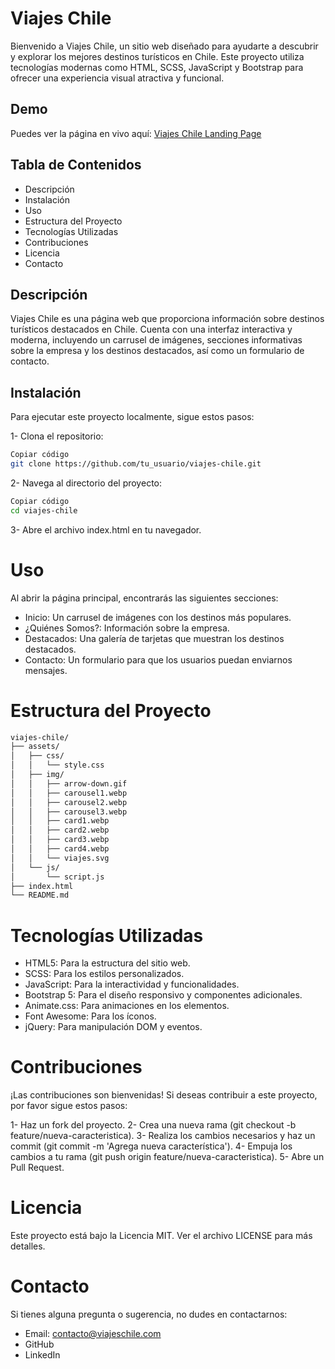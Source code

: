 # Viajes Chile
Bienvenido a Viajes Chile, un sitio web diseñado para ayudarte a descubrir y explorar los mejores destinos turísticos en Chile. Este proyecto utiliza tecnologías modernas como HTML, SCSS, JavaScript y Bootstrap para ofrecer una experiencia visual atractiva y funcional.

## Demo

Puedes ver la página en vivo aquí: [Viajes Chile Landing Page](https://mr-gantiva.github.io/viajes-chile/)

## Tabla de Contenidos
- Descripción
- Instalación
- Uso
- Estructura del Proyecto
- Tecnologías Utilizadas
- Contribuciones
- Licencia
- Contacto

## Descripción
Viajes Chile es una página web que proporciona información sobre destinos turísticos destacados en Chile. Cuenta con una interfaz interactiva y moderna, incluyendo un carrusel de imágenes, secciones informativas sobre la empresa y los destinos destacados, así como un formulario de contacto.

## Instalación
Para ejecutar este proyecto localmente, sigue estos pasos:

1- Clona el repositorio:
```bash
Copiar código
git clone https://github.com/tu_usuario/viajes-chile.git
```
2- Navega al directorio del proyecto:
```bash
Copiar código
cd viajes-chile
```

3- Abre el archivo index.html en tu navegador.
# Uso

Al abrir la página principal, encontrarás las siguientes secciones:

- Inicio: Un carrusel de imágenes con los destinos más populares.
- ¿Quiénes Somos?: Información sobre la empresa.
- Destacados: Una galería de tarjetas que muestran los destinos destacados.
- Contacto: Un formulario para que los usuarios puedan enviarnos mensajes.

 
# Estructura del Proyecto

```bash
viajes-chile/
├── assets/
│   ├── css/
│   │   └── style.css
│   ├── img/
│   │   ├── arrow-down.gif
│   │   ├── carousel1.webp
│   │   ├── carousel2.webp
│   │   ├── carousel3.webp
│   │   ├── card1.webp
│   │   ├── card2.webp
│   │   ├── card3.webp
│   │   ├── card4.webp
│   │   └── viajes.svg
│   └── js/
│       └── script.js
├── index.html
└── README.md
```

# Tecnologías Utilizadas
- HTML5: Para la estructura del sitio web.
- SCSS: Para los estilos personalizados.
- JavaScript: Para la interactividad y funcionalidades.
- Bootstrap 5: Para el diseño responsivo y componentes adicionales.
- Animate.css: Para animaciones en los elementos.
- Font Awesome: Para los íconos.
- jQuery: Para manipulación DOM y eventos.

# Contribuciones
¡Las contribuciones son bienvenidas! Si deseas contribuir a este proyecto, por favor sigue estos pasos:

1- Haz un fork del proyecto.
2- Crea una nueva rama (git checkout -b feature/nueva-caracteristica).
3- Realiza los cambios necesarios y haz un commit (git commit -m 'Agrega nueva característica').
4- Empuja los cambios a tu rama (git push origin feature/nueva-caracteristica).
5- Abre un Pull Request.

# Licencia

Este proyecto está bajo la Licencia MIT. Ver el archivo LICENSE para más detalles.

# Contacto
Si tienes alguna pregunta o sugerencia, no dudes en contactarnos:

- Email: contacto@viajeschile.com
- GitHub
- LinkedIn